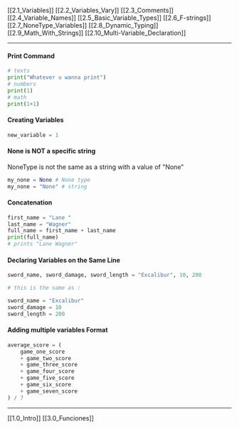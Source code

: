 [[2.1_Variables]]
[[2.2_Variables_Vary]]
[[2.3_Comments]]
[[2.4_Variable_Names]]
[[2.5_Basic_Variable_Types]]
[[2.6_F-strings]]
[[2.7_NoneType_Variables]]
[[2.8_Dynamic_Typing]]
[[2.9_Math_With_Strings]]
[[2.10_Multi-Variable_Declaration]]

---
#### Print Command
``` python
# texts
print("Whatever u wanna print")
# numbers
print(1)
# math
print(1+1)
```

#### Creating Variables
``` python
new_variable = 1
```

#### None is NOT a specific string
NoneType is not the same as a string with a value of "None" 

``` python
my_none = None # None type
my_none = "None" # string
```

#### Concatenation 
``` python
first_name = "Lane "
last_name = "Wagner"
full_name = first_name + last_name
print(full_name)
# prints "Lane Wagner"
```

#### Declaring Variables on the Same Line
``` python
sword_name, sword_damage, sword_length = "Excalibur", 10, 200

# this is the same as :

sword_name = "Excalibur"
sword_damage = 10
sword_length = 200
```

#### Adding multiple variables Format
``` python
average_score = (
    game_one_score
    + game_two_score
    + game_three_score
    + game_four_score
    + game_five_score
    + game_six_score
    + game_seven_score
) / 7
```

---

[[1.0_Intro]]
[[3.0_Funciones]]
